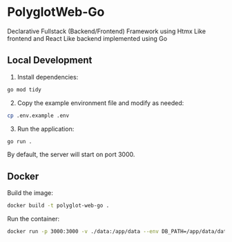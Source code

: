 # PolyglotWeb-Go

Declarative Fullstack (Backend/Frontend) Framework using Htmx Like frontend and React Like backend implemented using Go

## Local Development

1. Install dependencies:
```bash
go mod tidy
```

2. Copy the example environment file and modify as needed:
```bash
cp .env.example .env
```

3. Run the application:
```bash
go run .
```

By default, the server will start on port 3000.

## Docker

Build the image:
```bash
docker build -t polyglot-web-go .
```

Run the container:
```bash
docker run -p 3000:3000 -v ./data:/app/data --env DB_PATH=/app/data/data.db polyglot-web-go
```
